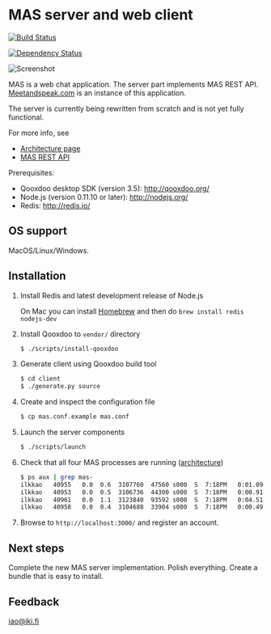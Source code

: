 MAS server and web client
=========================

[![Build Status](https://secure.travis-ci.org/ilkkao/mas.png)](http://travis-ci.org/ilkkao/mas)

[![Dependency Status](https://david-dm.org/ilkkao/mas.png)](http://david-dm.org/ilkkao/mas)

![Screenshot](http://i.imgur.com/McO0nas.png)

MAS is a web chat application. The server part implements MAS
REST API. [Meetandspeak.com][] is an instance of this application.

The server is currently being rewritten from scratch and is not yet
fully functional.

For more info, see

- [Architecture page](https://github.com/ilkkao/mas/wiki)
- [MAS REST API](https://github.com/ilkkao/mas/blob/master/doc/MAS-REST-API.md)

Prerequisites:

- Qooxdoo desktop SDK (version 3.5): http://qooxdoo.org/
- Node.js (version 0.11.10 or later): http://nodejs.org/
- Redis: http://redis.io/

OS support
----------

MacOS/Linux/Windows.

Installation
------------

1. Install Redis and latest development release of Node.js

   On Mac you can install [Homebrew](http://brew.sh/) and then do ```brew install redis nodejs-dev```

2. Install Qooxdoo to ```vendor/``` directory

   ```bash
   $ ./scripts/install-qooxdoo
   ```

3. Generate client using Qooxdoo build tool

   ```bash
   $ cd client
   $ ./generate.py source
   ```

4. Create and inspect the configuration file

   ```bash
   $ cp mas.conf.example mas.conf
   ```

5. Launch the server components

   ```bash
   $ ./scripts/launch
   ```

6. Check that all four MAS processes are running ([architecture](https://github.com/ilkkao/mas/wiki))

   ```bash
   $ ps aux | grep mas-
   ilkkao   40955   0.0  0.6  3107760  47560 s000  S  7:18PM   0:01.09 mas-irc
   ilkkao   40953   0.0  0.5  3106736  44300 s000  S  7:18PM   0:00.91 mas-irc-connman
   ilkkao   40961   0.0  1.1  3123840  93592 s000  S  7:18PM   0:04.51 mas-frontend
   ilkkao   40958   0.0  0.4  3104688  33904 s000  S  7:18PM   0:00.49 mas-loopback
   ```

7. Browse to ```http://localhost:3000/``` and register an account.

Next steps
----------

Complete the new MAS server implementation. Polish everything. Create
a bundle that is easy to install.

Feedback
--------

iao@iki.fi

[meetandspeak.com]: http://meetandspeak.com/
